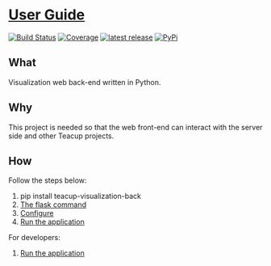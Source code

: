 # [User Guide](https://henryssondaniel.github.io/teacup.github.io/)
[![Build Status](https://travis-ci.com/HenryssonDaniel/teacup-visualization-web-back-python.svg?branch=master)](https://travis-ci.com/HenryssonDaniel/teacup-visualization-web-back-python)
[![Coverage](https://sonarcloud.io/api/project_badges/measure?project=HenryssonDaniel_teacup-visualization-web-back-python&metric=coverage)](https://sonarcloud.io/dashboard?id=HenryssonDaniel_teacup-visualization-web-back-python)
[![latest release](https://img.shields.io/badge/release%20notes-1.0.0-yellow.svg)](https://github.com/HenryssonDaniel/teacup-visualization-web-back-python/blob/master/CHANGES.rst)
[![PyPi](https://img.shields.io/pypi/v/teacup-visualization-back.svg)](https://pypi.org/project/teacup-visualization-back/)
## What ##
Visualization web back-end written in Python.
## Why ##
This project is needed so that the web front-end can interact with the server side and other Teacup projects.
## How ##
Follow the steps below:
1. pip install teacup-visualization-back
1. [The flask command](http://flask.pocoo.org/docs/1.0/tutorial/factory/#run-the-application)
1. [Configure](http://flask.pocoo.org/docs/1.0/tutorial/deploy/#configure-the-secret-key)
1. [Run the application](http://flask.pocoo.org/docs/1.0/tutorial/deploy/#run-with-a-production-server)

For developers:
1. [Run the application](http://flask.pocoo.org/docs/1.0/tutorial/factory/#run-the-application)